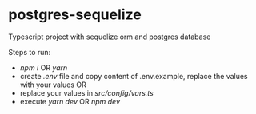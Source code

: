 # postgres-sequelize
Typescript project with sequelize orm and postgres database

Steps to run:
- *npm i* OR *yarn*
- create *.env* file and copy content of .env.example, replace the values with your values
OR
- replace your values in *src/config/vars.ts*
- execute *yarn dev* OR *npm dev*
